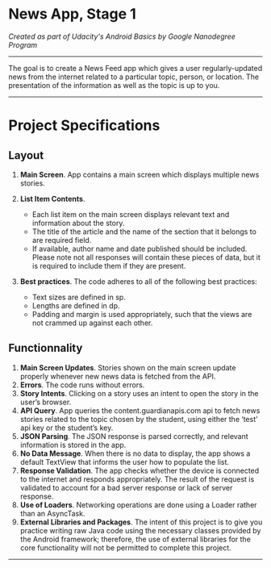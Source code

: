 # News App, Stage 1

*Created as part of Udacity's Android Basics by Google Nanodegree Program*
____________

The goal is to create a News Feed app which gives a user regularly-updated news from the internet related to a particular topic, person, or location. The presentation of the information as well as the topic is up to you.
____________

# Project Specifications

## Layout

1. **Main Screen**. App contains a main screen which displays multiple news stories.
2. **List Item Contents**.
	* Each list item on the main screen displays relevant text and information about the story.
	* The title of the article and the name of the section that it belongs to are required field.
	* If available, author name and date published should be included. Please note not all responses will contain 			these pieces of data, but it is required to include them if they are present.

3. **Best practices**. The code adheres to all of the following best practices:
   * Text sizes are defined in sp.
   * Lengths are defined in dp.
   * Padding and margin is used appropriately, such that the views are not crammed up against each other.
   
## Functionnality

1. **Main Screen Updates**. Stories shown on the main screen update properly whenever new news data is fetched from the API.
2. **Errors**. The code runs without errors.
3. **Story Intents**. Clicking on a story uses an intent to open the story in the user’s browser.
4. **API Query**. App queries the content.guardianapis.com api to fetch news stories related to the topic chosen by the student, using either the ‘test’ api key or the student’s key.
5. **JSON Parsing**. The JSON response is parsed correctly, and relevant information is stored in the app.
6. **No Data Message**. When there is no data to display, the app shows a default TextView that informs the user how to populate the list.
7. **Response Validation**. The app checks whether the device is connected to the internet and responds appropriately. The result of the request is validated to account for a bad server response or lack of server response.
8. **Use of Loaders**. Networking operations are done using a Loader rather than an AsyncTask.
9. **External Libraries and Packages**. The intent of this project is to give you practice writing raw Java code using the necessary classes provided by the Android framework; therefore, the use of external libraries for the core functionality will not be permitted to complete this project.

____________




